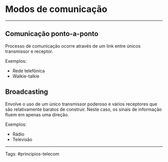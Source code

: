 # Modos de comunicação
---

## Comunicação ponto-a-ponto

Processo de comunicação ocorre através de um link entre únicos transmissor e receptor.

Exemplos:

- Rede telefônica
- Walkie-talkie

## Broadcasting

Envolve o uso de um único transmissor poderoso e vários receptores que são relativamente baratos de construir. Neste caso, os sinais de informação fluem em apenas uma direção.

Exemplos:

- Rádio
- Televisão

---

Tags: #principios-telecom 